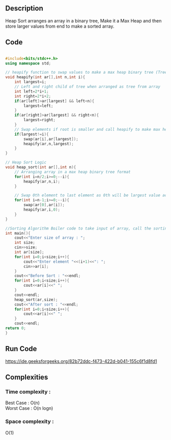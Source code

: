 ## Description 
Heap Sort arranges an array in a binary tree, Make it a Max Heap and then store larger values from end to make a sorted array.

## Code  
```cpp

#include<bits/stdc++.h>
using namespace std;

// heapify function to swap values to make a max heap binary tree (Tree in which the root element will be larger than child nodes).
void heapify(int ar[],int n,int i){
    int largest=i;
    // Left and right child of tree when arranged as tree from array
    int left=2*i+1;
    int right=2*i+2;
    if(ar[left]>ar[largest] && left<n){
        largest=left;
    }
    if(ar[right]>ar[largest] && right<n){
        largest=right;
    }
    // Swap elements if root is smaller and call heapify to make max heap tree
    if(largest!=i){
        swap(ar[i],ar[largest]);
        heapify(ar,n,largest);
    }
}

// Heap Sort Logic
void heap_sort(int ar[],int n){
    // Arranging array in a max heap binary tree format
    for(int i=n/2;i>=0;--i){
        heapify(ar,n,i);
    }

    // Swap 0th element to last element as 0th will be largest value according to max heap tree and run heapify again except on swapped element, Hence array will be sorted. 
    for(int i=n-1;i>=0;--i){
        swap(ar[0],ar[i]);
        heapify(ar,i,0);
    }
}

//Sorting Algorithm Boiler code to take input of array, call the sorting function and print the array.
int main(){
    cout<<"Enter size of array : ";
    int size;
    cin>>size;
    int ar[size];
    for(int i=0;i<size;i++){
        cout<<"Enter element "<<(i+1)<<": ";
        cin>>ar[i];
    }    
    cout<<"Before Sort : "<<endl;
    for(int i=0;i<size;i++){
        cout<<ar[i]<<" ";
    }
    cout<<endl;
    heap_sort(ar,size);
    cout<<"After sort : "<<endl;
    for(int i=0;i<size;i++){
        cout<<ar[i]<<" ";
    }
    cout<<endl;
return 0;
}

```
## Run Code
https://ide.geeksforgeeks.org/82b72ddc-f473-422d-b041-155c6f1d8fd1

## Complexities
### Time complexity   : 
Best Case  : O(n)  
Worst Case : O(n logn) 
### Space complexity  : 
O(1)

